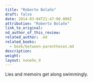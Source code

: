```yaml
---
title: "Roberto Bolaño"
draft: false
date: 2014-03-04T21:47:00.000Z
attribution: "Roberto Bolaño"
link_to_original:
nd_author_of_this_review:
related_author: .md
related_books:
  - book/between-parentheses.md
description:
weight:
layout: noneño_9
---
```

Lies and memoirs get along swimmingly.

